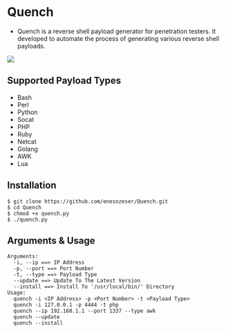 # Quench
- Quench is a reverse shell payload generator for penetration testers. It developed to automate the process of generating various reverse shell payloads.

![](https://j.gifs.com/vlVvZr.gif)

## Supported Payload Types
- Bash
- Perl
- Python
- Socat
- PHP
- Ruby
- Netcat
- Golang
- AWK
- Lua
## Installation
```
$ git clone https://github.com/enesozeser/Quench.git
$ cd Quench
$ chmod +x quench.py
$ ./quench.py
```
## Arguments & Usage
```
Arguments:
  -i, --ip ==> IP Address
  -p, --port ==> Port Number
  -t, --type ==> Payload Type
  --update ==> Update To The Latest Version
  --install ==> Install To '/usr/local/bin/' Directory
Usage:
  quench -i <IP Address> -p <Port Number> -t <Payload Type>
  quench -i 127.0.0.1 -p 4444 -t php
  quench --ip 192.168.1.1 --port 1337 --type awk
  quench --update
  quench --install
```
